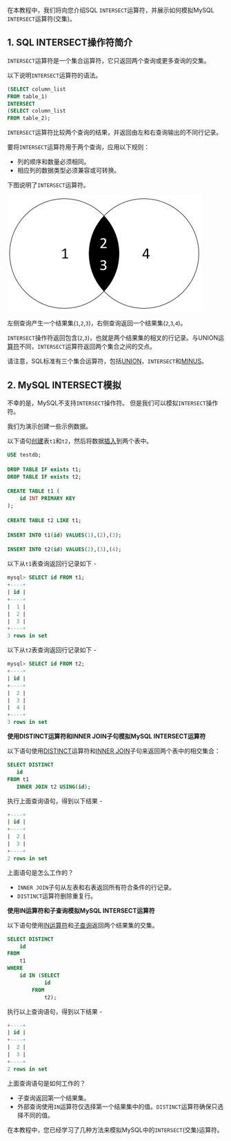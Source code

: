 在本教程中，我们将向您介绍SQL `INTERSECT`运算符，并展示如何模拟MySQL `INTERSECT`运算符(交集)。

## 1. SQL INTERSECT操作符简介

`INTERSECT`运算符是一个集合运算符，它只返回两个查询或更多查询的交集。

以下说明`INTERSECT`运算符的语法。

```sql
(SELECT column_list 
FROM table_1)
INTERSECT
(SELECT column_list
FROM table_2);
```

`INTERSECT`运算符比较两个查询的结果，并返回由左和右查询输出的不同行记录。

要将`INTERSECT`运算符用于两个查询，应用以下规则：

- 列的顺序和数量必须相同。
- 相应列的数据类型必须兼容或可转换。

下图说明了`INTERSECT`运算符。

![img](../images/403100721_13377.png)

左侧查询产生一个结果集(`1`,`2`,`3`)，右侧查询返回一个结果集(`2`,`3`,`4`)。

`INTERSECT`操作符返回包含(`2`,`3`)，也就是两个结果集的相叉的行记录。与UNION运[算符](http://www.yiibai.com/sql-union-mysql.html)不同，`INTERSECT`运算符返回两个集合之间的交点。

请注意，SQL标准有三个集合运算符，包括[UNION](http://www.yiibai.com/sql-union-mysql.html)，`INTERSECT`和[MINUS](http://www.yiibai.com/mysql/minus.html)。

## 2. MySQL INTERSECT模拟

不幸的是，MySQL不支持`INTERSECT`操作符。 但是我们可以模拟`INTERSECT`操作符。

我们为演示创建一些示例数据。

以下语句[创建](http://www.yiibai.com/mysql/create-table.html)表`t1`和`t2`，然后将数据[插入](http://www.yiibai.com/mysql/insert-statement.html)到两个表中。

```sql
USE testdb;

DROP TABLE IF exists t1;
DROP TABLE IF exists t2;

CREATE TABLE t1 (
    id INT PRIMARY KEY
);

CREATE TABLE t2 LIKE t1;

INSERT INTO t1(id) VALUES(1),(2),(3);

INSERT INTO t2(id) VALUES(2),(3),(4);
```

以下从`t1`表查询返回行记录如下 -

```sql
mysql> SELECT id FROM t1;
+----+
| id |
+----+
|  1 |
|  2 |
|  3 |
+----+
3 rows in set
```

以下从`t2`表查询返回行记录如下 -

```sql
mysql> SELECT id FROM t2;
+----+
| id |
+----+
|  2 |
|  3 |
|  4 |
+----+
3 rows in set
```

**使用DISTINCT运算符和INNER JOIN子句模拟MySQL INTERSECT运算符**

以下语句使用[DISTINCT](http://www.yiibai.com/mysql/distinct.html)运算符和[INNER JOIN](http://www.yiibai.com/mysql/inner-join.html)子句来返回两个表中的相交集合：

```sql
SELECT DISTINCT 
   id 
FROM t1
   INNER JOIN t2 USING(id);
```

执行上面查询语句，得到以下结果 -

```sql
+----+
| id |
+----+
|  2 |
|  3 |
+----+
2 rows in set
```

上面语句是怎么工作的？

- `INNER JOIN`子句从左表和右表返回所有符合条件的行记录。
- `DISTINCT`运算符删除重复行。

**使用IN运算符和子查询模拟MySQL INTERSECT运算符**

以下语句使用[IN运算符](http://www.yiibai.com/sql-in.html)和[子查询](http://www.yiibai.com/mysql/subquery.html)返回两个结果集的交集。

```sql
SELECT DISTINCT
    id
FROM
    t1
WHERE
    id IN (SELECT 
            id
        FROM
            t2);
```

执行以上查询语句，得到以下结果 -

```sql
+----+
| id |
+----+
|  2 |
|  3 |
+----+
2 rows in set
```

上面查询语句是如何工作的？

- 子查询返回第一个结果集。
- 外部查询使用`IN`运算符仅选择第一个结果集中的值。`DISTINCT`运算符确保只选择不同的值。

在本教程中，您已经学习了几种方法来模拟MySQL中的`INTERSECT`(交集)运算符。